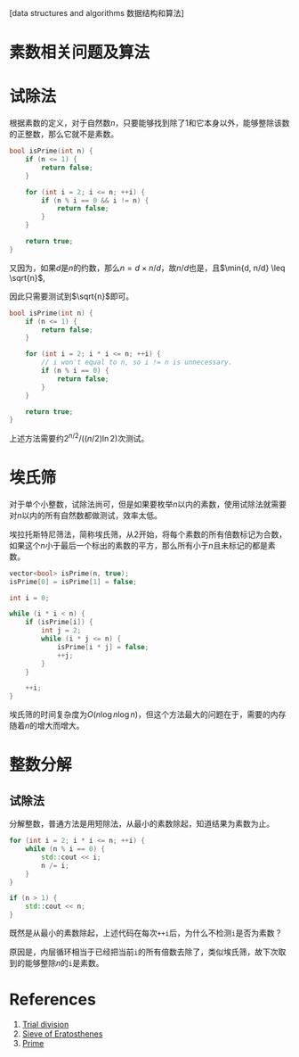 [data structures and algorithms 数据结构和算法]

# 素数相关问题及算法

# 试除法

根据素数的定义，对于自然数$n$，只要能够找到除了1和它本身以外，能够整除该数的正整数，那么它就不是素数。

```cpp
bool isPrime(int n) {
    if (n <= 1) {
        return false;
    }

    for (int i = 2; i <= n; ++i) {
        if (n % i == 0 && i != n) {
            return false;
        }
    }

    return true;
}
```

又因为，如果$d$是$n$的约数，那么$n=d \times n/d$，故$n/d$也是，且$\min{d, n/d} \leq \sqrt{n}$,

因此只需要测试到$\sqrt{n}$即可。

```cpp
bool isPrime(int n) {
    if (n <= 1) {
        return false;
    }

    for (int i = 2; i * i <= n; ++i) {
        // i won't equal to n, so i != n is unnecessary.
        if (n % i == 0) {
            return false;
        }
    }

    return true;
}
```

上述方法需要约$2^{n/2}/((n/2)\ln 2)$次测试。

# 埃氏筛

对于单个小整数，试除法尚可，但是如果要枚举$n$以内的素数，使用试除法就需要对$n$以内的所有自然数都做测试，效率太低。

埃拉托斯特尼筛法，简称埃氏筛，从2开始，将每个素数的所有倍数标记为合数，如果这个$n$小于最后一个标出的素数的平方，那么所有小于$n$且未标记的都是素数。

```cpp
vector<bool> isPrime(n, true);
isPrime[0] = isPrime[1] = false;

int i = 0;

while (i * i < n) {
    if (isPrime[i]) {
        int j = 2;
        while (i * j <= n) {
            isPrime[i * j] = false;
            ++j;
        }
    }

    ++i;
}
```

埃氏筛的时间复杂度为$O(n\log n \log n)$，但这个方法最大的问题在于，需要的内存随着$n$的增大而增大。

# 整数分解

## 试除法

分解整数，普通方法是用短除法，从最小的素数除起，知道结果为素数为止。

```cpp
for (int i = 2; i * i <= n; ++i) {
    while (n % i == 0) {
        std::cout << i;
        n /= i;
    }
}

if (n > 1) {
    std::cout << n;
}
```

既然是从最小的素数除起，上述代码在每次`++i`后，为什么不检测`i`是否为素数？

原因是，内层循环相当于已经把当前`i`的所有倍数去除了，类似埃氏筛，故下次取到的能够整除$n$的`i`是素数。

# References

1. [Trial division](https://en.wikipedia.org/wiki/Trial_division)
2. [Sieve of Eratosthenes](https://en.wikipedia.org/wiki/Sieve_of_Eratosthenes)
3. [Prime](http://algorithm.yuanbin.me/zh-hans/basics_algorithm/math/prime.html)
